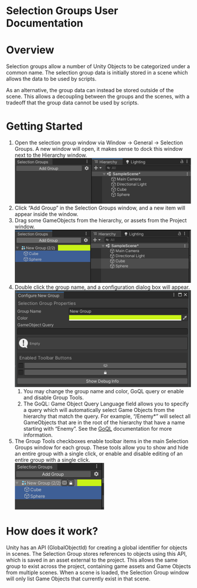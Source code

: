 Selection Groups User Documentation
===================================

# Overview

Selection groups allow a number of Unity Objects to be categorized under a common name.
The selection group data is initially stored in a scene which allows the data 
to be used by scripts.

As an alternative, the group data can instead be stored outside of the scene.
This allows a decoupling between the groups and the scenes, with a tradeoff 
that the group data cannot be used by scripts.


# Getting Started

1. Open the selection group window via Window -> General -> Selection Groups. 
   A new window will open, it makes sense to dock this window next to the Hierarchy window.   
   ![](images/SelectionGroupsWindow.png)
1. Click “Add Group” in the Selection Groups window, and a new item will appear inside the window.   
1. Drag some GameObjects from the hierarchy, or assets from the Project window. 
   ![](images/SelectionGroupMembers.png)
1. Double click the group name, and a configuration dialog box will appear. ![](images/SelectionGroupConfiguration.png)
   1. You may change the group name and color, GoQL query or enable and disable Group Tools.
   2. The GoQL: Game Object Query Language field allows you to specify a query 
      which will automatically select Game Objects from the hierarchy that match the query. 
      For example, “/Enemy*” will select all GameObjects that are in the root of the hierarchy 
      that have a name starting with “Enemy”. See the [GoQL](goql.md) documentation for more information.
1. The Group Tools checkboxes enable toolbar items in the main Selection Groups window for each group. 
   These tools allow you to show and hide an entire group with a single click, 
   or enable and disable editing of an entire group with a single click.   
   ![](images/SelectionGroupTools.png)


# How does it work?

Unity has an API (GlobalObjectId) for creating a global identifier for objects in scenes. The Selection Group stores references to objects using this API, which is saved in an asset external to the project. This allows the same group to exist across the project, containing game assets and Game Objects from multiple scenes. When a scene is loaded, the Selection Group window will only list Game Objects that currently exist in that scene.
